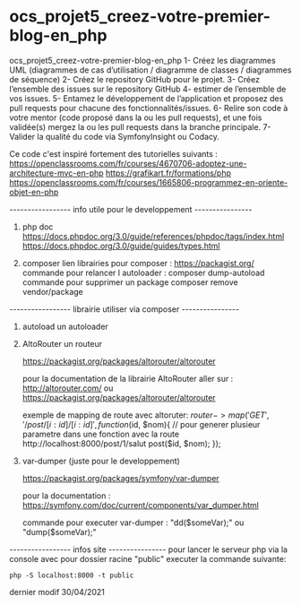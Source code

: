 # ocs_projet5_creez-votre-premier-blog-en_php
ocs_projet5_creez-votre-premier-blog-en_php
1- Créez les diagrammes UML (diagrammes de cas d’utilisation / diagramme de classes /  diagrammes de séquence)
2- Créez le repository GitHub pour le projet.
3- Créez l’ensemble des issues sur le repository GitHub
4- estimer de l’ensemble de vos issues.
5- Entamez le développement de l’application et proposez des pull requests pour chacune des fonctionnalités/issues.
6- Relire son code à votre mentor (code proposé dans la ou les pull requests), et une fois validée(s) mergez la ou les pull requests dans la branche principale.
7- Valider la qualité du code via SymfonyInsight ou Codacy.


Ce code c'est inspiré fortement des tutorielles suivants :
    https://openclassrooms.com/fr/courses/4670706-adoptez-une-architecture-mvc-en-php
    https://grafikart.fr/formations/php
    https://openclassrooms.com/fr/courses/1665806-programmez-en-oriente-objet-en-php

----------------- info utile pour le developpement ----------------
1) php doc 
    https://docs.phpdoc.org/3.0/guide/references/phpdoc/tags/index.html
    https://docs.phpdoc.org/3.0/guide/guides/types.html

2) composer
    lien librairies pour composer : https://packagist.org/
    commande pour relancer l autoloader : composer dump-autoload
    commande pour supprimer un package composer remove vendor/package

----------------- librairie utiliser via composer ----------------
1) autoload
    un autoloader

2) AltoRouter
    un routeur

    https://packagist.org/packages/altorouter/altorouter

    pour la documentation de la librairie AltoRouter aller sur : http://altorouter.com/ ou https://packagist.org/packages/altorouter/altorouter

    exemple de mapping de route avec altoruter:
        $router->map('GET', '/post/[i:id]/[i:id]', function ($id, $nom){  // pour generer plusieur parametre dans une fonction avec la route http://localhost:8000/post/1/salut
            post($id, $nom);
        });

3) var-dumper (juste pour le developpement)

    https://packagist.org/packages/symfony/var-dumper

    pour la documentation : https://symfony.com/doc/current/components/var_dumper.html

    commande pour executer var-dumper : "dd($someVar);" ou "dump($someVar);"

----------------- infos site ----------------
pour lancer le serveur php via la console avec pour dossier racine "public" executer la commande suivante:

    php -S localhost:8000 -t public

dernier modif 30/04/2021